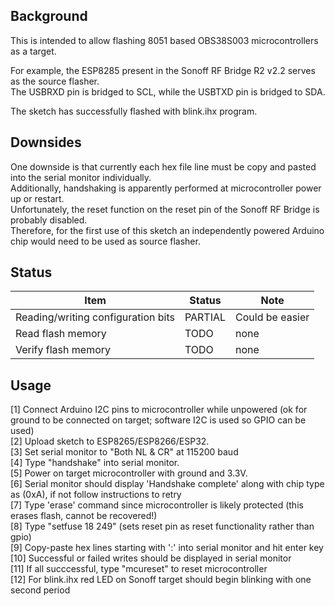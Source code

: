## Background
This is intended to allow flashing 8051 based OBS38S003 microcontrollers as a target.  

For example, the ESP8285 present in the Sonoff RF Bridge R2 v2.2 serves as the source flasher.  
The USBRXD pin is bridged to SCL, while the USBTXD pin is bridged to SDA.  

The sketch has successfully flashed with blink.ihx program.  

## Downsides
One downside is that currently each hex file line must be copy and pasted into the serial monitor individually.  
Additionally, handshaking is apparently performed at microcontroller power up or restart.  
Unfortunately, the reset function on the reset pin of the Sonoff RF Bridge is probably disabled.  
Therefore, for the first use of this sketch an independently powered Arduino chip would need to be used as source flasher.  

## Status
| Item | Status | Note | 
| ------------- | ------------- | ------------- | 
|  Reading/writing configuration bits | PARTIAL  | Could be easier | 
|  Read flash memory | TODO  | none | 
|  Verify flash memory | TODO  | none | 

## Usage
[1]  Connect Arduino I2C pins to microcontroller while unpowered (ok for ground to be connected on target; software I2C is used so GPIO can be used)  
[2]  Upload sketch to ESP8265/ESP8266/ESP32.  
[3]  Set serial monitor to "Both NL & CR" at 115200 baud  
[4]  Type "handshake" into serial monitor.  
[5]  Power on target microcontroller with ground and 3.3V.  
[6]  Serial monitor should display 'Handshake complete' along with chip type as (0xA), if not follow instructions to retry  
[7]  Type 'erase' command since microcontroller is likely protected (this erases flash, cannot be recovered!)  
[8]  Type "setfuse 18 249"  (sets reset pin as reset functionality rather than gpio)  
[9]  Copy-paste hex lines starting with ':' into serial monitor and hit enter key  
[10]  Successful or failed writes should be displayed in serial monitor  
[11] If all succcessful, type "mcureset" to reset microcontroller  
[12] For blink.ihx red LED on Sonoff target should begin blinking with one second period  
